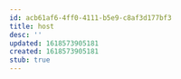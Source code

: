 ```yaml
---
id: acb61af6-4ff0-4111-b5e9-c8af3d177bf3
title: host
desc: ''
updated: 1618573905181
created: 1618573905181
stub: true
---
```


